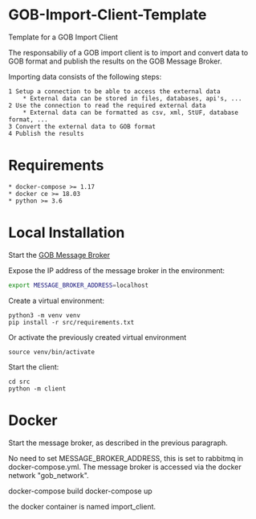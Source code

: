 # GOB-Import-Client-Template

Template for a GOB Import Client

The responsabiliy of a GOB import client is to import and convert data to GOB format and publish the results on the GOB Message Broker.

Importing data consists of the following steps:

    1 Setup a connection to be able to access the external data
        * External data can be stored in files, databases, api's, ...
    2 Use the connection to read the required external data
        * External data can be formatted as csv, xml, StUF, database format, ...
    3 Convert the external data to GOB format
    4 Publish the results
    
# Requirements

    * docker-compose >= 1.17
    * docker ce >= 18.03
    * python >= 3.6
    
# Local Installation

Start the [GOB Message Broker](https://github.com/Amsterdam/GOB-Message-Broker)

Expose the IP address of the message broker in the environment:

```bash
export MESSAGE_BROKER_ADDRESS=localhost
```

Create a virtual environment:

    python3 -m venv venv
    pip install -r src/requirements.txt
    
Or activate the previously created virtual environment

    source venv/bin/activate
    
Start the client:

    cd src
    python -m client
    
# Docker

Start the message broker, as described in the previous paragraph.

No need to set MESSAGE_BROKER_ADDRESS, this is set to rabbitmq in docker-compose.yml.
The message broker is accessed via the docker network "gob_network".

docker-compose build
docker-compose up

the docker container is named import_client.
 

